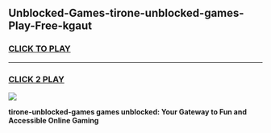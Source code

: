 
## Unblocked-Games-tirone-unblocked-games-Play-Free-kgaut
<h3>
<a href="https://premium76.site?title=tirone-unblocked-games&ref=20A">CLICK TO PLAY</a></h3>
<hr>

<h3>
<a href="https://premium76.site?title=tirone-unblocked-games&ref=20A">CLICK 2 PLAY</a>
  
</h3>

<a href="https://premium76.site?title=tirone-unblocked-games&ref=20A"><img src="https://clearcache.store/games.png"></a>


**tirone-unblocked-games games unblocked: Your Gateway to Fun and Accessible Online Gaming**
